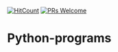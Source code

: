 [![HitCount](http://hits.dwyl.com/swapnanildutta/Python-programs.svg)](http://hits.dwyl.com/swapnanildutta/Python-programs)
[![PRs Welcome](https://img.shields.io/badge/PRs-welcome-brightgreen.svg?style=flat-square)](http://makeapullrequest.com) 
# Python-programs
